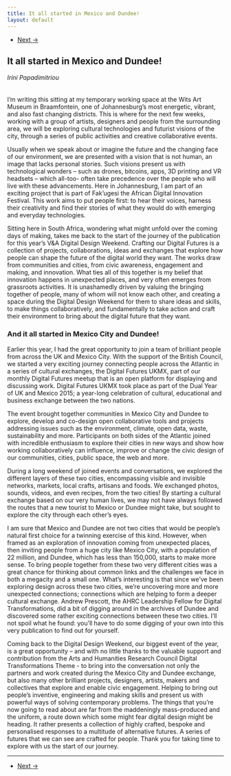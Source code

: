 ```yaml
---
title: It all started in Mexico and Dundee!
layout: default
---
```


<nav aria-label="...">
  <ul class="pager">
    <li class="next"><a href="02.html">Next <span aria-hidden="true">&rarr;</span></a></li>
  </ul>
</nav>

## It all started in Mexico and Dundee!
*Irini Papadimitriou*
<br />
<br />
<br />
I’m writing this sitting at my temporary working space at the Wits Art Museum in Braamfontein, one of Johannesburg’s most energetic, vibrant, and also fast changing districts. This is where for the next few weeks, working with a group of artists, designers and people from the surrounding area, we will be exploring cultural technologies and futurist visions of the city, through a series of public activities and creative collaborative events.

Usually when we speak about or imagine the future and the changing face of our environment, we are presented with a vision that is not human, an image that lacks personal stories. Such visions present us with technological wonders – such as drones, bitcoins, apps, 3D printing and VR headsets – which all-too- often take precedence over the people who will live with these advancements. Here in Johannesburg, I am part of an exciting project that is part of Fak’ugesi the African Digital Innovation Festival. This work aims to put people first: to hear their voices, harness their creativity and find their stories of what they would do with emerging and everyday technologies.

Sitting here in South Africa, wondering what might unfold over the coming days of making, takes me back to the start of the journey of the publication for this year’s V&A Digital Design Weekend. Crafting our Digital Futures is a collection of projects, collaborations, ideas and exchanges that explore how people can shape the future of the digital world they want. The works draw from communities and cities, from civic awareness, engagement and making, and innovation. What ties all of this together is my belief that innovation happens in unexpected places, and very often emerges from grassroots activities. It is unashamedly driven by valuing the bringing together of people, many of whom will not know each other, and creating a space during the Digital Design Weekend for them to share ideas and skills, to make things collaboratively, and fundamentally to take action and craft their environment to bring about the digital future that they want.

### And it all started in Mexico City and Dundee!

Earlier this year, I had the great opportunity to join a team of brilliant people from across the UK and Mexico City. With the support of the British Council, we started a very exciting journey connecting people across the Atlantic in a series of cultural exchanges, the Digital Futures UKMX, part of our monthly Digital Futures meetup that is an open platform for displaying and discussing work. Digital Futures UKMX took place as part of the Dual Year of UK and Mexico 2015; a year-long celebration of cultural, educational and business exchange between the two nations.

The event brought together communities in Mexico City and Dundee to explore, develop and co-design open collaborative tools and projects addressing issues such as the environment, climate, open data, waste, sustainability and more. Participants on both sides of the Atlantic joined with incredible enthusiasm to explore their cities in new ways and show how working collaboratively can influence, improve or change the civic design of our communities, cities, public space, the web and more.

During a long weekend of joined events and conversations, we explored the different layers of these two cities, encompassing visible and invisible networks, markets, local crafts, artisans and foods. We exchanged photos, sounds, videos, and even recipes, from the two cities! By starting a cultural exchange based on our very human lives, we may not have always followed the routes that a new tourist to Mexico or Dundee might take, but sought to explore the city through each other’s eyes.

I am sure that Mexico and Dundee are not two cities that would be people’s natural first choice for a twinning exercise of this kind. However, when framed as an exploration of innovation coming from unexpected places, then inviting people from a huge city like Mexico City, with a population of 22 million, and Dundee, which has less than 150,000, starts to make more sense. To bring people together from these two very different cities was a great chance for thinking about common links and the challenges we face in both a megacity and a small one. What’s interesting is that since we’ve been exploring design across these two cities, we’re uncovering more and more unexpected connections; connections which are helping to form a deeper cultural exchange. Andrew Prescott, the AHRC Leadership Fellow for Digital Transformations, did a bit of digging around in the archives of Dundee and discovered some rather exciting connections between these two cities. I’ll not spoil what he found: you’ll have to do some digging of your own into this very publication to find out for yourself.

Coming back to the Digital Design Weekend, our biggest event of the year, is a great opportunity – and with no little thanks to the valuable support and contribution from the Arts and Humanities Research Council Digital Transformations Theme - to bring into the conversation not only the partners and work created during the Mexico City and Dundee exchange, but also many other brilliant projects, designers, artists, makers and collectives that explore and enable civic engagement. Helping to bring out people’s inventive, engineering and making skills and present us with powerful ways of solving contemporary problems. The things that you’re now going to read about are far from the maddeningly mass-produced and the uniform, a route down which some might fear digital design might be heading. It rather presents a collection of highly crafted, bespoke and personalised responses to a multitude of alternative futures. A series of futures that we can see are crafted for people. Thank you for taking time to explore with us the start of our journey.

---

<nav aria-label="...">
  <ul class="pager">
    <li class="next"><a href="02.html">Next <span aria-hidden="true">&rarr;</span></a></li>
  </ul>
</nav>
